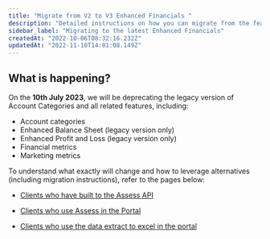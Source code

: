 ```yaml
---
title: "Migrate from V2 to V3 Enhanced Financials "
description: "Detailed instructions on how you can migrate from the features you're using today"
sidebar_label: "Migrating to the latest Enhanced Financials"
createdAt: "2022-10-06T08:32:16.232Z"
updatedAt: "2022-11-10T14:01:08.149Z"
---
```


## What is happening?
On the **10th July 2023**, we will be deprecating the legacy version of Account Categories and all related features, including:

- Account categories
- Enhanced Balance Sheet (legacy version only)
- Enhanced Profit and Loss (legacy version only)
- Financial metrics
- Marketing metrics

To understand what exactly will change and how to leverage alternatives (including migration instructions), refer to the pages below:


- [Clients who have built to the Assess API](docs/assess/guides/underwriting/migration-guides/deprecation-account-categories-api-clients)
- [Clients who use Assess in the Portal](docs/assess/guides/underwriting/migration-guides/deprecation-account-categories-portal)

- [Clients who use the data extract to excel in the portal](docs/assess/guides/underwriting/migration-guides/deprecation-account-categories-v2-excel)



